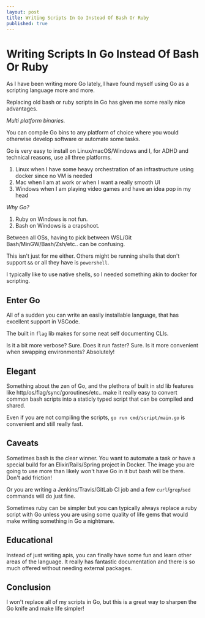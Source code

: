 ```yaml
---
layout: post
title: Writing Scripts In Go Instead Of Bash Or Ruby
published: true
---
```


# Writing Scripts In Go Instead Of Bash Or Ruby

As I have been writing more Go lately, I have found myself using Go as a scripting language more and more.

Replacing old bash or ruby scripts in Go has given me some really nice advantages.

_Multi platform binaries._

You can compile Go bins to any platform of choice where you would otherwise develop software or automate some tasks.

Go is very easy to install on Linux/macOS/Windows and I, for ADHD and technical reasons, use all three platforms.

1. Linux when I have some heavy orchestration of an infrastructure using docker since no VM is needed
1. Mac when I am at work or when I want a really smooth UI
1. Windows when I am playing video games and have an idea pop in my head

_Why Go?_

1. Ruby on Windows is not fun.
1. Bash on Windows is a crapshoot.

Between all OSs, having to pick between WSL/Git Bash/MinGW/Bash/Zsh/etc.. can be confusing.

This isn't just for me either. Others might be running shells that don't support `&&` or all they have is `powershell`.

I typically like to use native shells, so I needed something akin to docker for scripting.

## Enter Go

All of a sudden you can write an easily installable language, that has excellent support in VSCode.

The built in `flag` lib makes for some neat self documenting CLIs.

Is it a bit more verbose? Sure. Does it run faster? Sure. Is it more convenient when swapping environments? Absolutely!

## Elegant

Something about the zen of Go, and the plethora of built in std lib features like http/os/flag/sync/goroutines/etc.. make it really easy to convert common bash scripts into a staticly typed script that can be compiled and shared.

Even if you are not compiling the scripts, `go run cmd/script/main.go` is convenient and still really fast.

## Caveats

Sometimes bash is the clear winner. You want to automate a task or have a special build for an Elixir/Rails/Spring project in Docker. The image you are going to use more than likely won't have Go in it but bash will be there. Don't add friction!

Or you are writing a Jenkins/Travis/GitLab CI job and a few `curl`/`grep`/`sed` commands will do just fine.

Sometimes ruby can be simpler but you can typically always replace a ruby script with Go unless you are using some quality of life gems that would make writing something in Go a nightmare.

## Educational

Instead of just writing apis, you can finally have some fun and learn other areas of the language. It really has fantastic documentation and there is so much offered without needing external packages.

## Conclusion

I won't replace all of my scripts in Go, but this is a great way to sharpen the Go knife and make life simpler!

